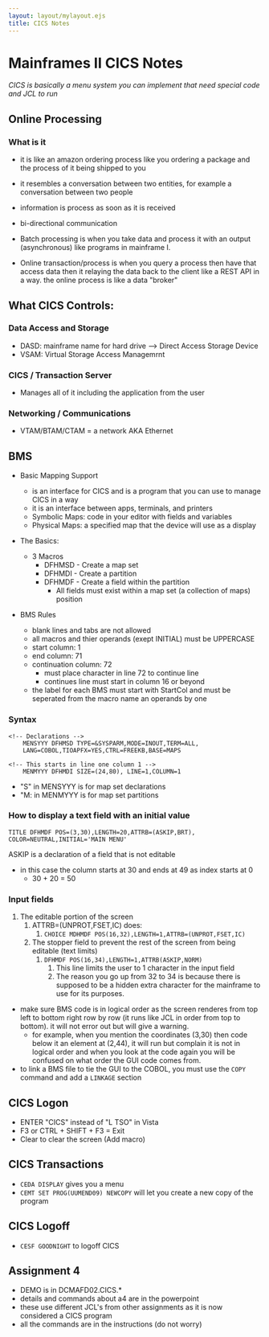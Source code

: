 ```yaml
---
layout: layout/mylayout.ejs
title: CICS Notes
---
```


# Mainframes II CICS Notes

*CICS is basically a menu system you can implement that need special code and JCL to run*

## Online Processing

### What is it

- it is like an amazon ordering process like you ordering a package and the process of it being shipped to you
- it resembles a conversation between two entities, for example a conversation between two people
- information is process as soon as it is received
- bi-directional communication

- Batch processing is when you take data and process it with an output (asynchronous) like programs in mainframe I.
- Online transaction/process is when you query a process then have that access data then it relaying the data back to the client like a REST API in a way. the online process is like a data "broker"


## What CICS Controls:

### Data Access and Storage
- DASD: mainframe name for hard drive --> Direct Access Storage Device
- VSAM: Virtual Storage Access Managemrnt

### CICS / Transaction Server
- Manages all of it including the application from the user

### Networking / Communications
- VTAM/BTAM/CTAM = a network AKA Ethernet

## BMS
- Basic Mapping Support
  - is an interface for CICS and is a program that you can use to manage CICS in a way
  - it is an interface between apps, terminals, and printers
  - Symbolic Maps: code in your editor with fields and variables
  - Physical Maps: a specified map that the device will use as a display
- The Basics:
  - 3 Macros
    - DFHMSD - Create a map set
    - DFHMDI - Create a partition
    - DFHMDF - Create a field within the partition
      - All fields must exist within a map set (a collection of maps) position

- BMS Rules
  - blank lines and tabs are not allowed
  - all macros and thier operands (exept INITIAL) must be UPPERCASE
  - start column: 1
  - end column: 71
  - continuation column: 72
    - must place character in line 72 to continue line
    - continues line must start in column 16 or beyond 
  - the label for each BMS must start with StartCol and must be seperated from the macro name an operands by one

### Syntax

```cbl
<!-- Declarations -->
    MENSYYY DFHMSD TYPE=&SYSPARM,MODE=INOUT,TERM=ALL,
    LANG=COBOL,TIOAPFX=YES,CTRL=FREEKB,BASE=MAPS

<!-- This starts in line one column 1 -->
    MENMYYY DFHMDI SIZE=(24,80), LINE=1,COLUMN=1

```

- "S" in MENSYYY is for map set declarations
- "M: in MENMYYY is for map set partitions

### How to display a text field with an initial value
```cbl
TITLE DFHMDF POS=(3,30),LENGTH=20,ATTRB=(ASKIP,BRT),
COLOR=NEUTRAL,INITIAL='MAIN MENU'
```

ASKIP is a declaration of a field that is not editable
- in this case the column starts at 30 and ends at 49 as index starts at 0
  - 30 + 20 = 50 

### Input fields
1. The editable portion of the screen
   1. ATTRB=(UNPROT,FSET,IC) does:
      1. ```CHOICE MDHMDF POS(16,32),LENGTH=1,ATTRB=(UNPROT,FSET,IC)```
   2. The stopper field to prevent the rest of the screen from being editable (text limits)
      1. ```DFHMDF POS(16,34),LENGTH=1,ATTRB(ASKIP,NORM)```
         1. This line limits the user to 1 character in the input field
         2. The reason you go up from 32 to 34 is because there is supposed to be a hidden extra character for the mainframe to use for its purposes.
- make sure BMS code is in logical order as the screen renderes from top left to bottom right row by row (it runs like JCL in order from top to bottom). it will not error out but will give a warning.
  - for example, when you mention the coordinates (3,30) then code below it an element at (2,44), it will run but complain it is not in logical order and when you look at the code again you will be confused on what order the GUI code comes from.
- to link a BMS file to tie the GUI to the COBOL, you must use the `COPY` command and add a `LINKAGE` section

## CICS Logon
- ENTER "CICS" instead of "L TSO" in Vista
- F3 or CTRL + SHIFT + F3 = Exit
- Clear to clear the screen (Add macro)

## CICS Transactions
- `CEDA DISPLAY` gives you a menu
- `CEMT SET PROG(UUMEND09) NEWCOPY` will let you create a new copy of the program
## CICS Logoff
- `CESF GOODNIGHT` to logoff CICS


## Assignment 4 

- DEMO is in DCMAFD02.CICS.*
- details and commands about a4 are in the powerpoint
- these use different JCL's from other assignments as it is now considered a CICS program
- all the commands are in the instructions (do not worry)